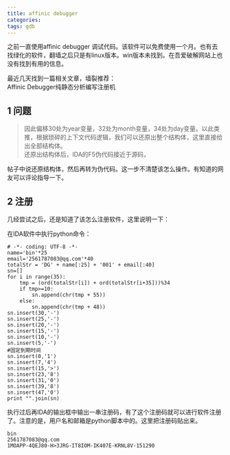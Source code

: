 ```yaml
---
title: affinic debugger
categories: 
tags: gdb
---
```

之前一直使用affinic debugger
调试代码。该软件可以免费使用一个月。也有去找绿化的软件，翻墙之后只是有linux版本。win版本未找到。在吾爱破解网站上也没有找到有用的信息。

最近几天找到一篇相关文章，墙裂推荐：  
Affinic Debugger纯静态分析编写注册机

## 1 问题

>
> 因此偏移30处为year变量，32处为month变量，34处为day变量。以此类推，根据琐碎的上下文代码逻辑，我们可以还原出整个结构体，这里直接给出全部结构体。  
>  还原出结构体后，IDA的F5伪代码接近于源码，

帖子中说还原结构体，然后再转为伪代码。这一步不清楚该怎么操作。有知道的网友可以评论指导一下。

## 2 注册

几经尝试之后，还是知道了该怎么注册软件，这里说明一下：

在IDA软件中执行python命令：

    
    
    # -*- coding: UTF-8 -*-
    name='bin'*25
    email='2561787083@qq.com'*40
    totalStr = 'DG' + name[:25] + '001' + email[:40]
    sn=[]
    for i in range(35):
        tmp = (ord(totalStr[i]) + ord(totalStr[i+35]))%34
        if tmp>=10:
            sn.append(chr(tmp + 55))
        else:
            sn.append(chr(tmp + 48))
    sn.insert(30,'-')
    sn.insert(25,'-')
    sn.insert(20,'-')
    sn.insert(15,'-')
    sn.insert(10,'-')
    sn.insert(5,'-')
    #固定到期时间
    sn.insert(0,'1')
    sn.insert(7,'4')
    sn.insert(15,'>')
    sn.insert(23,'8')
    sn.insert(31,'0')
    sn.insert(39,'8')
    sn.insert(47,'0')
    print "".join(sn)
    

执行过后再IDA的输出框中输出一串注册码，有了这个注册码就可以进行软件注册了。注意的是，用户名和邮箱是python脚本中的。这里把注册码贴出来。

    
    
    bin
    2561787083@qq.com
    1MOAPP-4QEJ80-H>3JRG-IT8IOM-IK407E-KRNL8V-151290
    

